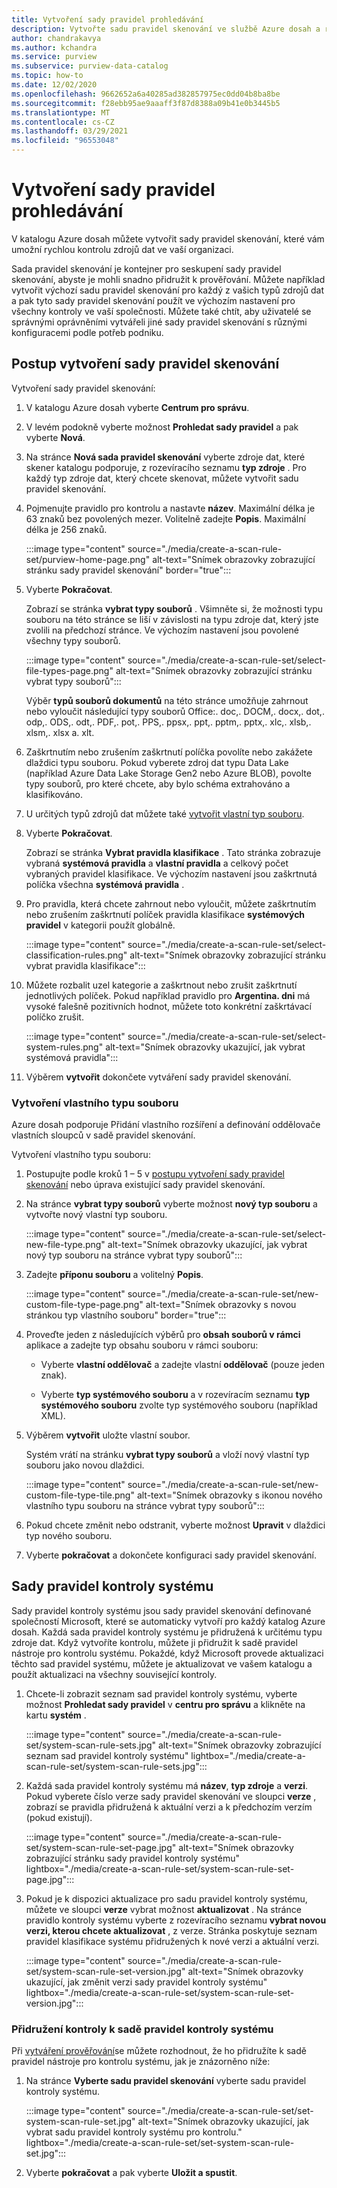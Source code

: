 ```yaml
---
title: Vytvoření sady pravidel prohledávání
description: Vytvořte sadu pravidel skenování ve službě Azure dosah a rychle prohledejte zdroje dat ve vaší organizaci.
author: chandrakavya
ms.author: kchandra
ms.service: purview
ms.subservice: purview-data-catalog
ms.topic: how-to
ms.date: 12/02/2020
ms.openlocfilehash: 9662652a6a40285ad382857975ec0dd04b8ba8be
ms.sourcegitcommit: f28ebb95ae9aaaff3f87d8388a09b41e0b3445b5
ms.translationtype: MT
ms.contentlocale: cs-CZ
ms.lasthandoff: 03/29/2021
ms.locfileid: "96553048"
---
```

# <a name="create-a-scan-rule-set"></a>Vytvoření sady pravidel prohledávání

V katalogu Azure dosah můžete vytvořit sady pravidel skenování, které vám umožní rychlou kontrolu zdrojů dat ve vaší organizaci.

Sada pravidel skenování je kontejner pro seskupení sady pravidel skenování, abyste je mohli snadno přidružit k prověřování. Můžete například vytvořit výchozí sadu pravidel skenování pro každý z vašich typů zdrojů dat a pak tyto sady pravidel skenování použít ve výchozím nastavení pro všechny kontroly ve vaší společnosti. Můžete také chtít, aby uživatelé se správnými oprávněními vytvářeli jiné sady pravidel skenování s různými konfiguracemi podle potřeb podniku.

## <a name="steps-to-create-a-scan-rule-set"></a>Postup vytvoření sady pravidel skenování

Vytvoření sady pravidel skenování:

1. V katalogu Azure dosah vyberte **Centrum pro správu**.

1. V levém podokně vyberte možnost **Prohledat sady pravidel** a pak vyberte **Nová**.

1. Na stránce **Nová sada pravidel skenování** vyberte zdroje dat, které skener katalogu podporuje, z rozevíracího seznamu **typ zdroje** . Pro každý typ zdroje dat, který chcete skenovat, můžete vytvořit sadu pravidel skenování.

1. Pojmenujte pravidlo pro kontrolu a nastavte **název**. Maximální délka je 63 znaků bez povolených mezer. Volitelně zadejte **Popis**. Maximální délka je 256 znaků.

   :::image type="content" source="./media/create-a-scan-rule-set/purview-home-page.png" alt-text="Snímek obrazovky zobrazující stránku sady pravidel skenování" border="true":::

1. Vyberte **Pokračovat**.

   Zobrazí se stránka **vybrat typy souborů** . Všimněte si, že možnosti typu souboru na této stránce se liší v závislosti na typu zdroje dat, který jste zvolili na předchozí stránce. Ve výchozím nastavení jsou povolené všechny typy souborů.

      :::image type="content" source="./media/create-a-scan-rule-set/select-file-types-page.png" alt-text="Snímek obrazovky zobrazující stránku vybrat typy souborů":::

   Výběr **typů souborů dokumentů** na této stránce umožňuje zahrnout nebo vyloučit následující typy souborů Office:. doc,. DOCM,. docx,. dot,. odp,. ODS,. odt,. PDF,. pot,. PPS,. ppsx,. ppt,. pptm,. pptx,. xlc,. xlsb,. xlsm,. xlsx a. xlt.

1. Zaškrtnutím nebo zrušením zaškrtnutí políčka povolíte nebo zakážete dlaždici typu souboru. Pokud vyberete zdroj dat typu Data Lake (například Azure Data Lake Storage Gen2 nebo Azure BLOB), povolte typy souborů, pro které chcete, aby bylo schéma extrahováno a klasifikováno.

1. U určitých typů zdrojů dat můžete také [vytvořit vlastní typ souboru](#create-a-custom-file-type).

1. Vyberte **Pokračovat**.

   Zobrazí se stránka **Vybrat pravidla klasifikace** . Tato stránka zobrazuje vybraná **systémová pravidla** a **vlastní pravidla** a celkový počet vybraných pravidel klasifikace. Ve výchozím nastavení jsou zaškrtnutá políčka všechna **systémová pravidla** .

1. Pro pravidla, která chcete zahrnout nebo vyloučit, můžete zaškrtnutím nebo zrušením zaškrtnutí políček pravidla klasifikace **systémových pravidel** v kategorii použít globálně.

   :::image type="content" source="./media/create-a-scan-rule-set/select-classification-rules.png" alt-text="Snímek obrazovky zobrazující stránku vybrat pravidla klasifikace":::

1. Můžete rozbalit uzel kategorie a zaškrtnout nebo zrušit zaškrtnutí jednotlivých políček. Pokud například pravidlo pro **Argentina. dni** má vysoké falešně pozitivních hodnot, můžete toto konkrétní zaškrtávací políčko zrušit.

   :::image type="content" source="./media/create-a-scan-rule-set/select-system-rules.png" alt-text="Snímek obrazovky ukazující, jak vybrat systémová pravidla":::

1. Výběrem **vytvořit** dokončete vytváření sady pravidel skenování.

### <a name="create-a-custom-file-type"></a>Vytvoření vlastního typu souboru

Azure dosah podporuje Přidání vlastního rozšíření a definování oddělovače vlastních sloupců v sadě pravidel skenování.

Vytvoření vlastního typu souboru:

1. Postupujte podle kroků 1 – 5 v [postupu vytvoření sady pravidel skenování](#steps-to-create-a-scan-rule-set) nebo úprava existující sady pravidel skenování.

1. Na stránce **vybrat typy souborů** vyberte možnost **nový typ souboru** a vytvořte nový vlastní typ souboru.

   :::image type="content" source="./media/create-a-scan-rule-set/select-new-file-type.png" alt-text="Snímek obrazovky ukazující, jak vybrat nový typ souboru na stránce vybrat typy souborů":::

1. Zadejte **příponu souboru** a volitelný **Popis**.

   :::image type="content" source="./media/create-a-scan-rule-set/new-custom-file-type-page.png" alt-text="Snímek obrazovky s novou stránkou typ vlastního souboru" border="true":::

1. Proveďte jeden z následujících výběrů pro **obsah souborů v rámci** aplikace a zadejte typ obsahu souboru v rámci souboru:

   - Vyberte **vlastní oddělovač** a zadejte vlastní **oddělovač** (pouze jeden znak).

   - Vyberte **typ systémového souboru** a v rozevíracím seznamu **typ systémového souboru** zvolte typ systémového souboru (například XML).

1. Výběrem **vytvořit** uložte vlastní soubor.

   Systém vrátí na stránku **vybrat typy souborů** a vloží nový vlastní typ souboru jako novou dlaždici.

   :::image type="content" source="./media/create-a-scan-rule-set/new-custom-file-type-tile.png" alt-text="Snímek obrazovky s ikonou nového vlastního typu souboru na stránce vybrat typy souborů":::

1. Pokud chcete změnit nebo odstranit, vyberte možnost **Upravit** v dlaždici typ nového souboru.

1. Vyberte **pokračovat** a dokončete konfiguraci sady pravidel skenování.

## <a name="system-scan-rule-sets"></a>Sady pravidel kontroly systému

Sady pravidel kontroly systému jsou sady pravidel skenování definované společností Microsoft, které se automaticky vytvoří pro každý katalog Azure dosah. Každá sada pravidel kontroly systému je přidružená k určitému typu zdroje dat. Když vytvoříte kontrolu, můžete ji přidružit k sadě pravidel nástroje pro kontrolu systému. Pokaždé, když Microsoft provede aktualizaci těchto sad pravidel systému, můžete je aktualizovat ve vašem katalogu a použít aktualizaci na všechny související kontroly.

1. Chcete-li zobrazit seznam sad pravidel kontroly systému, vyberte možnost **Prohledat sady pravidel** v **centru pro správu** a klikněte na kartu **systém** .

   :::image type="content" source="./media/create-a-scan-rule-set/system-scan-rule-sets.jpg" alt-text="Snímek obrazovky zobrazující seznam sad pravidel kontroly systému" lightbox="./media/create-a-scan-rule-set/system-scan-rule-sets.jpg":::

1. Každá sada pravidel kontroly systému má **název**, **typ zdroje** a **verzi**. Pokud vyberete číslo verze sady pravidel skenování ve sloupci **verze** , zobrazí se pravidla přidružená k aktuální verzi a k předchozím verzím (pokud existují).

   :::image type="content" source="./media/create-a-scan-rule-set/system-scan-rule-set-page.jpg" alt-text="Snímek obrazovky zobrazující stránku sady pravidel kontroly systému" lightbox="./media/create-a-scan-rule-set/system-scan-rule-set-page.jpg":::

1. Pokud je k dispozici aktualizace pro sadu pravidel kontroly systému, můžete ve sloupci **verze** vybrat možnost **aktualizovat** . Na stránce pravidlo kontroly systému vyberte z rozevíracího seznamu **vybrat novou verzi, kterou chcete aktualizovat** , z verze. Stránka poskytuje seznam pravidel klasifikace systému přidružených k nové verzi a aktuální verzi.

   :::image type="content" source="./media/create-a-scan-rule-set/system-scan-rule-set-version.jpg" alt-text="Snímek obrazovky ukazující, jak změnit verzi sady pravidel kontroly systému" lightbox="./media/create-a-scan-rule-set/system-scan-rule-set-version.jpg":::

### <a name="associate-a-scan-with-a-system-scan-rule-set"></a>Přidružení kontroly k sadě pravidel kontroly systému

Při [vytváření prověřování](tutorial-scan-data.md#scan-data-into-the-catalog)se můžete rozhodnout, že ho přidružíte k sadě pravidel nástroje pro kontrolu systému, jak je znázorněno níže:

1. Na stránce **Vyberte sadu pravidel skenování** vyberte sadu pravidel kontroly systému.

   :::image type="content" source="./media/create-a-scan-rule-set/set-system-scan-rule-set.jpg" alt-text="Snímek obrazovky ukazující, jak vybrat sadu pravidel kontroly systému pro kontrolu." lightbox="./media/create-a-scan-rule-set/set-system-scan-rule-set.jpg":::

1. Vyberte **pokračovat** a pak vyberte **Uložit a spustit**.
